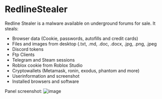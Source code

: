 # RedlineStealer
  Redline Stealer is a malware available on underground forums for sale. It steals:
- Browser data (Cookie, passwords, autofills and credit cards)
- Files and images from desktop (.txt, .md, .doc, .docx, .jpg, .png, .jpeg
- Discord tokens
- Ftp Clients
- Telegram and Steam sessions
- Roblox cookie from Roblox Studio
- Cryptowallets (Metamask, ronin, exodus, phantom and more)
- Userinformation and screenshot
- Installed browsers and software

Panel screenshot:
![image](https://user-images.githubusercontent.com/104257061/170255475-04fe28b1-7cc8-4d1a-908b-10aab58b70da.png)
